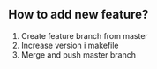 ## How to add new feature?
1) Create feature branch from master
2) Increase version i makefile
3) Merge and push master branch